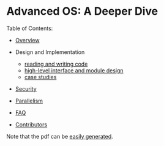 # Advanced OS: A Deeper Dive

Table of Contents:

- [Overview](./doc/c00_title.md)
- Design and Implementation

	- [reading and writing code](./doc/c01_reading_writing.md)
	- [high-level interface and module design](./doc/c02_design.md)
	- [case studies](./doc/c03_case_studies.md)

- [Security](./doc/c05_security.md)
- [Parallelism](./doc/c07_parallelism.md)
- [FAQ](./doc/c08_faq.md)
- [Contributors](./doc/c09_contributors.md)

Note that the pdf can be [easily generated](./README.md).
